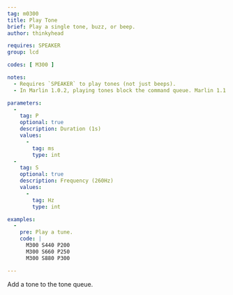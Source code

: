 ```yaml
---
tag: m0300
title: Play Tone
brief: Play a single tone, buzz, or beep.
author: thinkyhead

requires: SPEAKER
group: lcd

codes: [ M300 ]

notes:
  - Requires `SPEAKER` to play tones (not just beeps).
  - In Marlin 1.0.2, playing tones block the command queue. Marlin 1.1.0 uses a tone queue and background tone player to keep the command buffer from being blocked by playing tones.

parameters:
  -
    tag: P
    optional: true
    description: Duration (1s)
    values:
      -
        tag: ms
        type: int
  -
    tag: S
    optional: true
    description: Frequency (260Hz)
    values:
      -
        tag: Hz
        type: int

examples:
  -
    pre: Play a tune.
    code: |
      M300 S440 P200
      M300 S660 P250
      M300 S880 P300

---
```


Add a tone to the tone queue.
